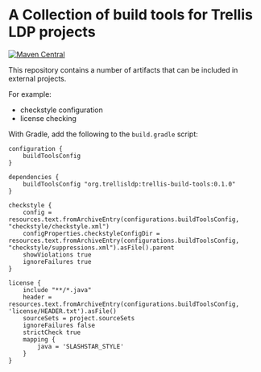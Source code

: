 # A Collection of build tools for Trellis LDP projects

[![Maven Central](https://maven-badges.herokuapp.com/maven-central/org.trellisldp/trellis-build-tools/badge.svg)](https://maven-badges.herokuapp.com/maven-central/org.trellisldp/trellis-build-tools/)

This repository contains a number of artifacts that can be included in external projects.

For example:

  * checkstyle configuration
  * license checking

With Gradle, add the following to the `build.gradle` script:

    configuration {
        buildToolsConfig
    }

    dependencies {
        buildToolsConfig "org.trellisldp:trellis-build-tools:0.1.0"
    }

    checkstyle {
        config = resources.text.fromArchiveEntry(configurations.buildToolsConfig, "checkstyle/checkstyle.xml")
        configProperties.checkstyleConfigDir = resources.text.fromArchiveEntry(configurations.buildToolsConfig, "checkstyle/suppressions.xml").asFile().parent
        showViolations true
        ignoreFailures true
    }

    license {
        include "**/*.java"
        header = resources.text.fromArchiveEntry(configurations.buildToolsConfig, 'license/HEADER.txt').asFile()
        sourceSets = project.sourceSets
        ignoreFailures false
        strictCheck true
        mapping {
            java = 'SLASHSTAR_STYLE'
        }
    }


